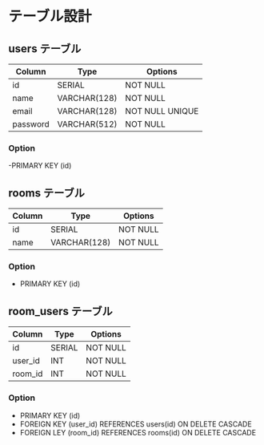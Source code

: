 # テーブル設計

## users テーブル

| Column   | Type         | Options         |
| -------- | ------------ | --------------- |
| id       | SERIAL       | NOT NULL        |
| name     | VARCHAR(128) | NOT NULL        |
| email    | VARCHAR(128) | NOT NULL UNIQUE |
| password | VARCHAR(512) | NOT NULL        |

### Option
-PRIMARY KEY (id)

## rooms テーブル

| Column | Type         | Options  |
| ------ | ------------ | -------- |
| id     | SERIAL       | NOT NULL |
| name   | VARCHAR(128) | NOT NULL |

### Option
- PRIMARY KEY (id)

## room_users テーブル

| Column  | Type   | Options  |
| ------- | ------ | -------- |
| id      | SERIAL | NOT NULL |
| user_id | INT    | NOT NULL |
| room_id | INT    | NOT NULL |

### Option
- PRIMARY KEY (id)
- FOREIGN KEY (user_id) REFERENCES users(id) ON DELETE CASCADE
- FOREIGN LEY (room_id) REFERENCES rooms(id) ON DELETE CASCADE